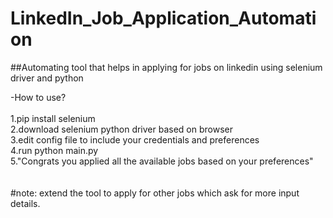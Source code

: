 # LinkedIn_Job_Application_Automation
##Automating tool that helps in applying for jobs on linkedin using selenium driver and python

-How to use?<br/>
<br/>
1.pip install selenium<br/>
2.download selenium python driver based on browser<br/>
3.edit config file to include your credentials and preferences<br/>
4.run python main.py<br/>
5."Congrats you applied all the available jobs based on your preferences"<br/>
<br/>
<br/>
#note: extend the tool to apply for other jobs which ask for more input details.

